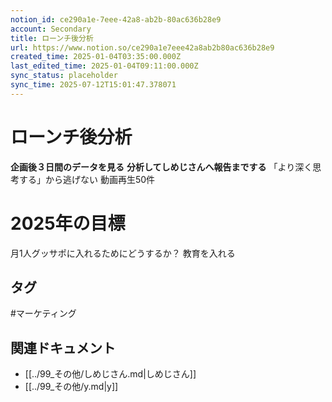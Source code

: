 ```yaml
---
notion_id: ce290a1e-7eee-42a8-ab2b-80ac636b28e9
account: Secondary
title: ローンチ後分析
url: https://www.notion.so/ce290a1e7eee42a8ab2b80ac636b28e9
created_time: 2025-01-04T03:35:00.000Z
last_edited_time: 2025-01-04T09:11:00.000Z
sync_status: placeholder
sync_time: 2025-07-12T15:01:47.378071
---
```

# ローンチ後分析

**企画後３日間のデータを見る**
**分析してしめじさんへ報告までする**
「より深く思考する」から逃げない
動画再生50件
# 2025年の目標
月1人グッサポに入れるためにどうするか？
教育を入れる

## タグ

#マーケティング 

## 関連ドキュメント

- [[../99_その他/しめじさん.md|しめじさん]]
- [[../99_その他/y.md|y]]
